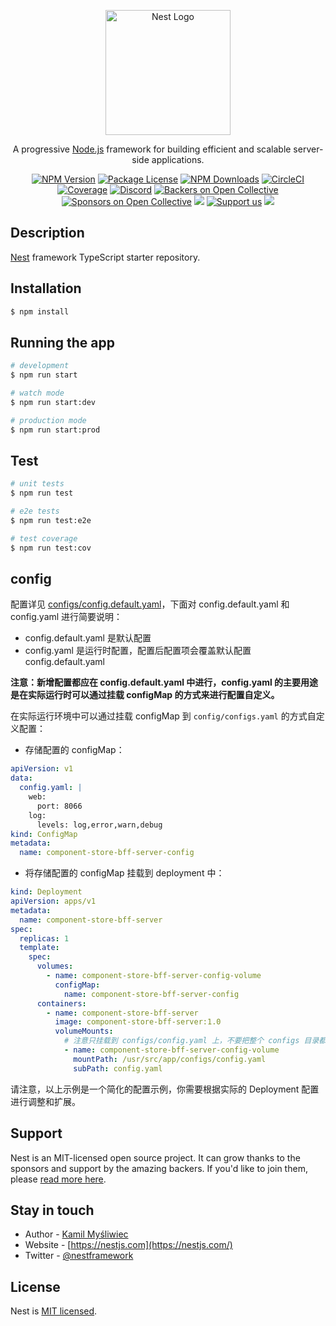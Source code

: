 <p align="center">
  <a href="http://nestjs.com/" target="blank"><img src="https://nestjs.com/img/logo-small.svg" width="200" alt="Nest Logo" /></a>
</p>

[circleci-image]: https://img.shields.io/circleci/build/github/nestjs/nest/master?token=abc123def456
[circleci-url]: https://circleci.com/gh/nestjs/nest

  <p align="center">A progressive <a href="http://nodejs.org" target="_blank">Node.js</a> framework for building efficient and scalable server-side applications.</p>
    <p align="center">
<a href="https://www.npmjs.com/~nestjscore" target="_blank"><img src="https://img.shields.io/npm/v/@nestjs/core.svg" alt="NPM Version" /></a>
<a href="https://www.npmjs.com/~nestjscore" target="_blank"><img src="https://img.shields.io/npm/l/@nestjs/core.svg" alt="Package License" /></a>
<a href="https://www.npmjs.com/~nestjscore" target="_blank"><img src="https://img.shields.io/npm/dm/@nestjs/common.svg" alt="NPM Downloads" /></a>
<a href="https://circleci.com/gh/nestjs/nest" target="_blank"><img src="https://img.shields.io/circleci/build/github/nestjs/nest/master" alt="CircleCI" /></a>
<a href="https://coveralls.io/github/nestjs/nest?branch=master" target="_blank"><img src="https://coveralls.io/repos/github/nestjs/nest/badge.svg?branch=master#9" alt="Coverage" /></a>
<a href="https://discord.gg/G7Qnnhy" target="_blank"><img src="https://img.shields.io/badge/discord-online-brightgreen.svg" alt="Discord"/></a>
<a href="https://opencollective.com/nest#backer" target="_blank"><img src="https://opencollective.com/nest/backers/badge.svg" alt="Backers on Open Collective" /></a>
<a href="https://opencollective.com/nest#sponsor" target="_blank"><img src="https://opencollective.com/nest/sponsors/badge.svg" alt="Sponsors on Open Collective" /></a>
  <a href="https://paypal.me/kamilmysliwiec" target="_blank"><img src="https://img.shields.io/badge/Donate-PayPal-ff3f59.svg"/></a>
    <a href="https://opencollective.com/nest#sponsor"  target="_blank"><img src="https://img.shields.io/badge/Support%20us-Open%20Collective-41B883.svg" alt="Support us"></a>
  <a href="https://twitter.com/nestframework" target="_blank"><img src="https://img.shields.io/twitter/follow/nestframework.svg?style=social&label=Follow"></a>
</p>
  <!--[![Backers on Open Collective](https://opencollective.com/nest/backers/badge.svg)](https://opencollective.com/nest#backer)
  [![Sponsors on Open Collective](https://opencollective.com/nest/sponsors/badge.svg)](https://opencollective.com/nest#sponsor)-->

## Description

[Nest](https://github.com/nestjs/nest) framework TypeScript starter repository.

## Installation

```bash
$ npm install
```

## Running the app

```bash
# development
$ npm run start

# watch mode
$ npm run start:dev

# production mode
$ npm run start:prod
```

## Test

```bash
# unit tests
$ npm run test

# e2e tests
$ npm run test:e2e

# test coverage
$ npm run test:cov
```

## config

配置详见 [configs/config.default.yaml](configs/config.default.yaml)，下面对 config.default.yaml 和 config.yaml 进行简要说明：

- config.default.yaml 是默认配置
- config.yaml 是运行时配置，配置后配置项会覆盖默认配置 config.default.yaml

**注意：新增配置都应在 config.default.yaml 中进行，config.yaml 的主要用途是在实际运行时可以通过挂载 configMap 的方式来进行配置自定义。**

在实际运行环境中可以通过挂载 configMap 到 `config/configs.yaml` 的方式自定义配置：

- 存储配置的 configMap：

```yaml
apiVersion: v1
data:
  config.yaml: |
    web:
      port: 8066
    log:
      levels: log,error,warn,debug
kind: ConfigMap
metadata:
  name: component-store-bff-server-config
```

- 将存储配置的 configMap 挂载到 deployment 中：

```yaml
kind: Deployment
apiVersion: apps/v1
metadata:
  name: component-store-bff-server
spec:
  replicas: 1
  template:
    spec:
      volumes:
        - name: component-store-bff-server-config-volume
          configMap:
            name: component-store-bff-server-config
      containers:
        - name: component-store-bff-server
          image: component-store-bff-server:1.0
          volumeMounts:
            # 注意只挂载到 configs/config.yaml 上，不要把整个 configs 目录都挂载了
            - name: component-store-bff-server-config-volume
              mountPath: /usr/src/app/configs/config.yaml
              subPath: config.yaml
```

请注意，以上示例是一个简化的配置示例，你需要根据实际的 Deployment 配置进行调整和扩展。

## Support

Nest is an MIT-licensed open source project. It can grow thanks to the sponsors and support by the amazing backers. If you'd like to join them, please [read more here](https://docs.nestjs.com/support).

## Stay in touch

- Author - [Kamil Myśliwiec](https://kamilmysliwiec.com)
- Website - [https://nestjs.com](https://nestjs.com/)
- Twitter - [@nestframework](https://twitter.com/nestframework)

## License

Nest is [MIT licensed](LICENSE).
